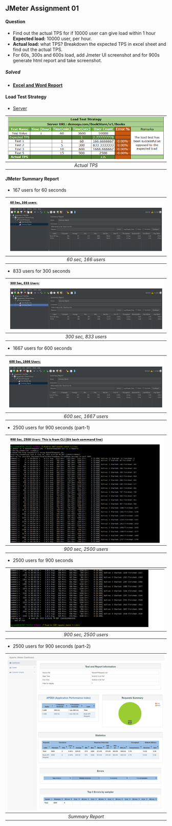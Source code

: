 ## JMeter Assignment 01

#### **Question**

- Find out the actual TPS for if 10000 user can give load within 1 hour **Expected load:** 10000 user, per hour.
- **Actual load:** what TPS? Breakdown the expected TPS in excel sheet and find out the actual TPS.
- For 60s, 300s and 600s load, add Jmeter UI screenshot and for 900s generate html report and take screenshot.

##### **Solved**

- #### [**Excel and Word Report**](https://github.com/mnomanme/sweet-breakup-sqa/tree/main/03-JMeter-assignment-01/resources)

#### **Load Test Strategy**

- [Server](https://demoqa.com/BookStore/v1/Books)

| ![TPS Report](./Images/load-test-strategy.PNG) |
| :------------------------------------: |
|              _Actual TPS_              |

#### **JMeter Summary Report**

- 167 users for 60 seconds

| ![Test Case 1](./Images/load-status-60s.PNG) |
| :----------------------------------: |
|         _60 sec, 166 users_          |

- 833 users for 300 seconds

| ![Test Case 2](./Images/load-status-300s.PNG) |
| :----------------------------------: |
|         _300 sec, 833 users_         |

- 1667 users for 600 seconds

| ![Test Case 3](./Images/load-status-600s.PNG)|
| :----------------------------------: |
|        _600 sec, 1667 users_         |

- 2500 users for 900 seconds (part-1)

| ![Test Case 4](./Images/load-status-900s%20part1.PNG) |
| :----------------------------------: |
|        _900 sec, 2500 users_         |

- 2500 users for 900 seconds

| ![Test Case 5](./Images/load-status-900s%20part2.PNG) |
| :-------------------------------------: |
|          _900 sec, 2500 users_          |

- 2500 users for 900 seconds (part-2)

| ![Test Summary Report](./images/Apache%20JMeter%20Dashboard.png) |
| :------------------------------------------: |
|               _Summary Report_               |
